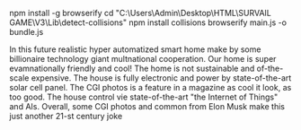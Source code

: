 npm install -g browserify
cd "C:\Users\Admin\Desktop\HTML\SURVAIL GAME\V3\Lib\detect-collisions"
npm install collisions
browserify main.js -o bundle.js

In this future realistic hyper automatized smart home make by some billionaire technology giant multnational cooperation. Our home is super evamnationally friendly and cool! The home is not sustainable and of-the-scale expensive. The house is fully electronic and power by state-of-the-art solar cell panel. The CGI photos is a feature in a magazine as cool it look, as too good. The house control vie state-of-the-art "the Internet of Things" and AIs. Overall, some CGI photos and common from Elon Musk make this just another 21-st century joke